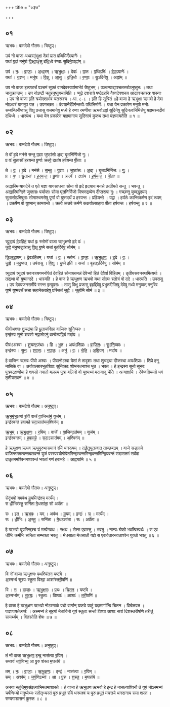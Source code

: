 +++
title = "०३७"

+++


## ०१
ऋभवः। वामदेवो गौतमः। त्रिष्टुप्।

उप॑ नो वाजा अध्व॒रमृ॑भुक्षा॒ देवा॑ या॒त प॒थिभि॑र्देव॒यानैः॑ ।  
यथा॑ य॒ज्ञं मनु॑षो वि॒क्ष्वा॒३॒॑सु द॑धि॒ध्वे र॑ण्वाः सु॒दिने॒ष्वह्ना॑म् ॥

उप॑ । नः॒ । वा॒जाः॒ । अ॒ध्व॒रम् । ऋ॒भु॒क्षाः॒ । देवाः॑ । या॒त । प॒थिऽभिः॑ । दे॒व॒ऽयानैः॑ ।  
यथा॑ । य॒ज्ञम् । मनु॑षः । वि॒क्षु । आ॒सु । द॒धि॒ध्वे । र॒ण्वाः॒ । सु॒ऽदिने॑षु । अह्ना॑म् ॥

उप नो वाजा इत्यष्टर्चं पञ्चमं सूक्तं वामदेवस्यार्षमार्भवं त्रैष्टुभम् । पञ्चम्याद्याश्चतस्त्रोऽनुष्तुभः । तथा चानुक्रान्तम् । उप नोऽष्टौ चतुरनुष्तुबन्तमिति । व्यूढे दशरात्रे षष्ठेऽहनि वैश्वदेवशस्त्र आद्याश्चतस्त्रः शस्याः । उप नो वाजा इति त्रयोदशार्भवं चतस्रश्च । आ. ८-८ । इति हि सूत्रितं ॥हे वाजा हे ऋभुक्षा ऋभवो हे देवा नोऽध्वरं यागमुप यत । उपगच्छत । देवयानैर्देवैर्गन्तव्यैः पथिभिर्मार्गैः । यथा येन प्रकारेण मनुषो मनोः सम्बन्धिनीष्वासु विक्षु प्रजासु यजमानेषु मध्ये हे रण्वा रमणीया ऋभवोऽह्नां सुदिनेषु सुदिनत्वनिमित्तेषु यज्ञमस्मदीयं दधिध्वे । धारयथ । यथा येन प्रकारेण यज्ञमागत्य सुदिनत्वं कुरुथ तथा यज्ञमायतेति ॥ १ ॥

## ०२
ऋभवः। वामदेवो गौतमः। त्रिष्टुप्।

ते वो॑ हृ॒दे मन॑से सन्तु य॒ज्ञा जुष्टा॑सो अ॒द्य घृ॒तनि॑र्णिजो गुः ।  
प्र वः॑ सु॒तासो॑ हरयन्त पू॒र्णाः क्रत्वे॒ दक्षा॑य हर्षयन्त पी॒ताः ॥

ते । वः॒ । ह्र॒दे । मन॑से । स॒न्तु॒ । य॒ज्ञाः । जुष्टा॑सः । अ॒द्य । घृ॒तऽनि॑र्निजः । गुः॒ ।  
प्र । वः॒ । सु॒तासः॑ । ह॒र॒य॒न्त॒ । पू॒र्णाः । क्रत्वे॑ । दक्षा॑य । ह॒र्ष॒य॒न्त॒ । पी॒ताः ॥

अद्यास्मिन्यागदेने त एते यज्ञा यागसाधनाः सोमा वो हृदे हृदयाय मनसे तत्प्रीयते सन्तु । भवन्तु । अद्यास्मिन्दिने जुष्तासः पर्याप्ताः सोमा घृतनिर्णिजो मिश्रणद्रव्येण दीप्तरूपा गुः । गच्छन्तु युष्मद्धृदयम् । सुतासोऽभिषुताः सोमाश्चमसेषु पूर्णा वो युष्मदर्थं प्र हरयन्त । प्रह्रियन्ते । यद्वा । हर्यतेः कान्तिकर्मण इदं रूपम् । प्रकर्षेण वो युश्मान् कामयन्ते । क्रत्वे क्रतवे कर्मणे कक्षयोत्साहाय पीता हर्षयन्त । हर्षयन्तु ॥ २ ॥

## ०३
ऋभवः। वामदेवो गौतमः। त्रिष्टुप्।

त्र्यु॒दा॒यं दे॒वहि॑तं॒ यथा॑ वः॒ स्तोमो॑ वाजा ऋभुक्षणो द॒दे वः॑ ।  
जु॒ह्वे म॑नु॒ष्वदुप॑रासु वि॒क्षु यु॒ष्मे सचा॑ बृ॒हद्दि॑वेषु॒ सोम॑म् ॥

त्रि॒ऽउ॒दा॒यम् । दे॒वऽहि॑तम् । यथा॑ । वः॒ । स्तोमः॑ । वा॒जाः॒ । ऋ॒भु॒क्ष॒णः॒ । द॒दे । वः॒ ।  
जु॒ह्वे । म॒नु॒ष्वत् । उप॑रासु । वि॒क्षु । यु॒ष्मे इति॑ । सचा॑ । बृ॒हत्ऽदि॑वेषु । सोम॑म् ॥

त्र्युदायं त्र्युदयं सवनत्रयगमनोपेतं देवहितं सोमाख्यमन्नं देवेभ्यो हितं देवैर्वा विहितम् । तृतीयसवनस्थमित्यर्थः । तद्यथा वो युष्मान्ददे । धारयति । हे वाज हे ऋभुक्षण ऋभवो यथा सोत्मः स्तोत्रं वो ददे । धारयति । उपरासु । उप देवयजनसमीपे रमन्त इत्युपराः । तासु विक्षु प्रजासु बृहद्दिवेषु प्रभुतदीप्तिषु देवेषु मध्ये मनुष्वत् मनुरिव युष्मे युष्मदर्थं सचा सहानेकग्रहेषु प्रस्थितं जुह्वे । जुहोमि सोमं ॥ ३ ॥

## ०४
ऋभवः। वामदेवो गौतमः। त्रिष्टुप्।

पीवो॑अश्वाः शु॒चद्र॑था॒ हि भू॒तायः॑शिप्रा वाजिनः सुनि॒ष्काः ।  
इन्द्र॑स्य सूनो शवसो नपा॒तोऽनु॑ वश्चेत्यग्रि॒यं मदा॑य ॥

पीवः॑ऽअश्वाः । शु॒चत्ऽर॑थाः । हि । भू॒त । अयः॑ऽशिप्राः । वा॒जि॒नः॒ । सु॒ऽनि॒ष्काः ।  
इन्द्र॑स्य । सू॒नः॒ । श॒व॒सः॒ । न॒पा॒तः॒ । अनु॑ । वः॒ । चे॒ति॒ । अ॒ग्रि॒यम् । मदा॑य ॥

हे वाजिन ऋभवः पीवो अश्वाः । पीवानोऽश्वा येशां ते तादृशाः तथा शुचद्रथा दीप्तरथा अयःशिप्राः । शिप्रे हनू नासिके वा । अयोवत्सारभूतशिप्राः सुनिष्काः शोभनधनाश्च भूत । भवत । हे इन्द्रस्य सूनो सूनवः पुत्रवद्रक्षणीया हे शवसो नपातो बलस्य पुत्रा बलिनो वो युश्मभ्यं मदायानु चेति । अन्वज्ञायि । देवेष्वग्रियमग्रे भवं तृतीयसवनं ॥ ४ ॥

## ०५
ऋभवः। वामदेवो गौतमः। अनुष्टुप्।

ऋ॒भुमृ॑भुक्षणो र॒यिं वाजे॑ वा॒जिन्त॑मं॒ युज॑म् ।  
इन्द्र॑स्वन्तं हवामहे सदा॒सात॑मम॒श्विन॑म् ॥

ऋ॒भुम् । ऋ॒भु॒क्ष॒णः॒ । र॒यिम् । वाजे॑ । वा॒जिन्ऽत॑मम् । युज॑म् ।  
इन्द्र॑स्वन्तम् । ह॒वा॒म॒हे॒ । स॒दा॒ऽसात॑मम् । अ॒श्विन॑म् ॥

हे ऋभुक्षण ऋभव ऋभुमुरुभासमानं रयिं धनरूपम् । तद्धेतुभूतत्वात् ताच्छब्द्यम् । वाजे सङ्ग्रामे वाजिन्तममत्यन्तबलवन्तं युजं परस्परयोगोपेतमिन्द्रस्वन्तमिन्द्रवन्तमिन्द्रियवन्तं सदासतमं सर्वदा दातृतममश्विनमश्ववन्तं भवतां गणं हवामहे । आह्वयामि ॥ ५ ॥

## ०६
ऋभवः। वामदेवो गौतमः। अनुष्टुप्।

सेदृ॑भवो॒ यमव॑थ यू॒यमिन्द्र॑श्च॒ मर्त्य॑म् ।  
स धी॒भिर॑स्तु॒ सनि॑ता मे॒धसा॑ता॒ सो अर्व॑ता ॥

सः । इत् । ऋ॒भ॒वः॒ । यम् । अव॑थ । यू॒यम् । इन्द्रः॑ । च॒ । मर्त्य॑म् ।  
सः । धी॒भिः । अ॒स्तु॒ । सनि॑ता । मे॒धऽसा॑ता । सः । अर्व॑ता ॥

हे ऋभवो यूयमिन्द्रश्च यं मर्त्यमवथ । रक्षथ । सेत्स एवास्तु । भवतु । नान्यः श्रेष्ठो भवत्वित्यर्थः । स एव धीभिः कर्मभिः सनिता सम्भक्ता भवतु । मेधसाता मेधसातौ यज्ञे स एवार्वतारनवताश्वेन युक्तो भवतु ॥ ६ ॥

## ०७
ऋभवः। वामदेवो गौतमः। अनुष्टुप्।

वि नो॑ वाजा ऋभुक्षणः प॒थश्चि॑तन॒ यष्ट॑वे ।  
अ॒स्मभ्यं॑ सूरयः स्तु॒ता विश्वा॒ आशा॑स्तरी॒षणि॑ ॥

वि । नः॒ । वा॒जाः॒ । ऋ॒भु॒क्ष॒णः॒ । प॒थः । चि॒त॒न॒ । यष्ट॑वे ।  
अ॒स्मभ्य॑म् । सू॒र॒यः॒ । स्तु॒ताः । विश्वाः॑ । आशाः॑ । त॒री॒षणि॑ ॥

हे वाजा हे ऋभुक्षण ऋभवो नोऽस्माकं पथो वार्गान् यष्टवे यष्टुं यज्ञमार्गान्वि चितन । विचेतयत । पाज्ञापयतेत्यर्थः । अस्मभ्यं हे सूरयो मेधाविनो यूयं स्तुताः सन्तो विश्वा आशाः सर्वा दिशस्तरीषणि तरीतुं सामर्थ्यम् । वितरतेति शेषः ॥ ७ ॥

## ०८
ऋभवः। वामदेवो गौतमः। अनुष्टुप्।

तं नो॑ वाजा ऋभुक्षण॒ इन्द्र॒ नास॑त्या र॒यिम् ।  
समश्वं॑ चर्ष॒णिभ्य॒ आ पु॒रु श॑स्त म॒घत्त॑ये ॥

तम् । नः॒ । वा॒जाः॒ । ऋ॒भु॒क्ष॒णः॒ । इन्द्र॑ । नास॑त्या । र॒यिम् ।  
सम् । अश्व॑म् । च॒र्ष॒णिऽभ्यः॑ । आ । पु॒रु । श॒स्त॒ । म॒घत्त॑ये ॥

अनया स्तुतिमुपसंहृत्याभिमतमाशास्ते । हे वाजा हे ऋभुक्षण ऋभवो हे इन्द्र हे नासत्याश्विनौ ते यूयं नोऽस्मभ्यं चर्षणिभ्यो मनुष्येभ्यः स्तोतृभ्यस्तं पुरु प्रभूतं रयिं धनमश्वं च पुरु प्रभूतं मघत्तये धनदानाय समा शस्त । सम्यगाशासनं कुरुत ॥ ८ ॥